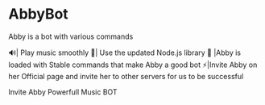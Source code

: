 # AbbyBot
Abby is a bot with various commands

🔊| Play music smoothly
📗| Use the updated Node.js library
🔋 |Abby is loaded with Stable commands that make Abby a   good bot
⚡|Invite Abby on her Official page and invite her to other servers for us to be successful

Invite Abby Powerfull Music BOT 
